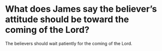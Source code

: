 # What does James say the believer’s attitude should be toward the coming of the Lord?

The believers should wait patiently for the coming of the Lord.
